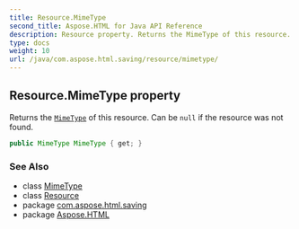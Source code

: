 ```yaml
---
title: Resource.MimeType
second_title: Aspose.HTML for Java API Reference
description: Resource property. Returns the MimeType of this resource. Can be null if the resource was not found
type: docs
weight: 10
url: /java/com.aspose.html.saving/resource/mimetype/
---
```

## Resource.MimeType property

Returns the [`MimeType`](../../../com.aspose.html/mimetype/) of this resource. Can be `null` if the resource was not found.

```java
public MimeType MimeType { get; }
```

### See Also

* class [MimeType](../../../com.aspose.html/mimetype/)
* class [Resource](../)
* package [com.aspose.html.saving](../../../com.aspose.html.saving/)
* package [Aspose.HTML](../../../)

